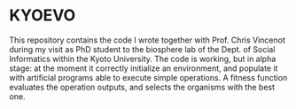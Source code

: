 # KYOEVO

This repository contains the code I wrote together with Prof. Chris Vincenot during my visit as PhD student to the biosphere lab of the Dept. of Social Informatics within the Kyoto University.  The code is working, but in alpha stage: at the moment it correctly initialize an environment, and populate it with artificial programs able to execute simple operations. A fitness function evaluates the operation outputs, and selects the organisms with the best one.
